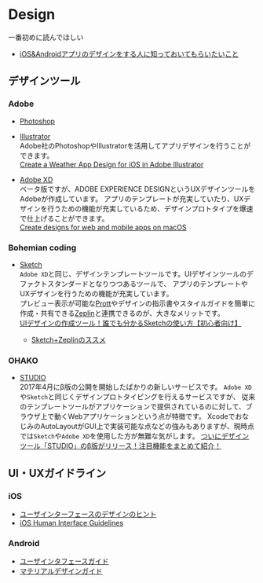 # Design

一番初めに読んでほしい
- [iOS&Androidアプリのデザインをする人に知っておいてもらいたいこと](http://qiita.com/u1_fukui/items/7084c0f04c92135bf4fb)

## デザインツール
### Adobe
- [Photoshop](http://www.adobe.com/jp/products/photoshop.html)
- [Illustrator](http://www.adobe.com/jp/products/illustrator.html)  
Adobe社のPhotoshopやIllustratorを活用してアプリデザインを行うことができます。  
[Create a Weather App Design for iOS in Adobe Illustrator](https://design.tutsplus.com/tutorials/create-a-weather-app-design-for-ios-in-adobe-illustrator--vector-12291)

- [Adobe XD](http://www.adobe.com/jp/products/experience-design.html)  
ベータ版ですが、ADOBE EXPERIENCE DESIGNというUXデザインツールをAdobeが作成しています。
アプリのテンプレートが充実していたり、UXデザインを行うための機能が充実しているため、デザインプロトタイプを爆速で仕上げることができます。  
[Create designs for web and mobile apps on macOS](https://helpx.adobe.com/experience-design/how-to/xd-ui-ux-design.html?set=experience-design--get-started--ready-to-use)

### Bohemian coding
- [Sketch](https://www.sketchapp.com/)  
`Adobe XD`と同じ、デザインテンプレートツールです。UIデザインツールのデファクトスタンダードとなりつつあるツールで、
アプリのテンプレートやUXデザインを行うための機能が充実しています。  
プレビュー表示が可能な[Prott](https://prottapp.com/ja/)やデザインの指示書やスタイルガイドを簡単に作成・共有できる[Zeplin](https://zeplin.io/)と連携できるのが、大きなメリットです。  
[UIデザインの作成ツール！誰でも分かるSketchの使い方【初心者向け】](https://techacademy.jp/magazine/8576)

  - [Sketch+Zeplinのススメ](https://qiita.com/natmark/private/7069940e13f7f3f160b8)

### OHAKO
- [STUDIO](https://ohako.studio/)  
2017年4月にβ版の公開を開始したばかりの新しいサービスです。
`Adobe XD`や`Sketch`と同じくデザインプロトタイピングを行えるサービスですが、
従来のテンプレートツールがアプリケーションで提供されているのに対して、ブラウザ上で動くWebアプリケーションという点が特徴です。
XcodeでおなじみのAutoLayoutがGUI上で実装可能な点などの強みもありますが、現時点では`Sketch`や`Adobe XD`を使用した方が無難な気がします。
[ついにデザインツール「STUDIO」のβ版がリリース！注目機能をまとめて紹介！](https://webdesign-trends.net/entry/2730)

## UI・UXガイドライン

### iOS
- [ユーザインターフェースのデザインのヒント](https://developer.apple.com/design/tips/jp/)
- [iOS Human Interface Guidelines](https://developer.apple.com/ios/human-interface-guidelines/overview/design-principles/)

### Android
- [ユーザインタフェースガイド](https://developer.android.com/guide/topics/ui/index.html)
- [マテリアルデザインガイド](https://developer.android.com/design/index.html)

